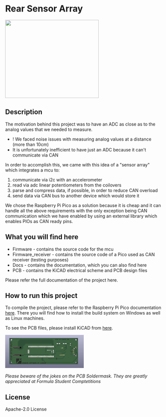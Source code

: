 # Rear Sensor Array
<img src="https://external-content.duckduckgo.com/iu/?u=https%3A%2F%2Fstatic.wixstatic.com%2Fmedia%2Fb2ad26_f145674fd2fc4ba19e0beea19996139c~mv2.jpg%2Fv1%2Ffill%2Fw_1920%2Ch_1280%2Cal_c%2Cq_90%2Cusm_0.66_1.00_0.01%2Cenc_auto%2Fb2ad26_f145674fd2fc4ba19e0beea19996139c~mv2.jpg&f=1&nofb=1&ipt=a7bbcff3b09cb9572609113c8d5c4a3912a81923d02d7648ee1ebc43aefbdbf0&ipo=images" width="300px" height="250px">

## Description
The motivation behind this project was to have an ADC as close as to the analog values
that we needed to measure. 

- ! We faced noise issues with measuring analog values at a distance (more than 10cm)
- It is unfortunately inefficient to have just an ADC because it can't communicate via CAN

In order to accomplish this, we came with this idea of a "sensor array" which integrates a mcu to:
1. communicate via i2c with an accelerometer
2. read via adc linear potentiometers from the coilovers 
3. parse and compress data, if possible, in order to reduce CAN overload
4. send data via CAN bus to another device which would store it 

We chose the Raspberry Pi Pico as a solution because it is cheap and it can handle all the above requirements with the only exception being CAN communication which we have enabled by using an external library which enables PIOs as CAN ready pins.

## What you will find here
- Firmware - contains the source code for the mcu
- Firmware_receiver - contains the source code of a Pico used as CAN receiver (testing purposes)
- Docs - contains the documentation, which you can also find here
- PCB - contains the KiCAD electrical scheme and PCB design files

Please refer the full documentation of the project here.

## How to run this project 
To compile the project, please refer to the Raspberry Pi Pico documentation [here](https://datasheets.raspberrypi.com/pico/getting-started-with-pico.pdf). There you will find how to install the build system on Windows as well as Linux machines.

To see the PCB files, please install KiCAD from [here](https://www.kicad.org/).

<img src="pcb_img.png" width="50%" height="50%">
<p><i>Please beware of the jokes on the PCB Soldermask. They are greatly appreciated at Formula Student Comptetitions</i></p>

## License
Apache-2.0 License

